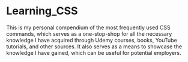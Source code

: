 # Learning_CSS
This is my personal compendium of the most frequently used CSS commands, which serves as a one-stop-shop for all the necessary knowledge I have acquired through Udemy courses, books, YouTube tutorials, and other sources. It also serves as a means to showcase the knowledge I have gained, which can be useful for potential employers.
